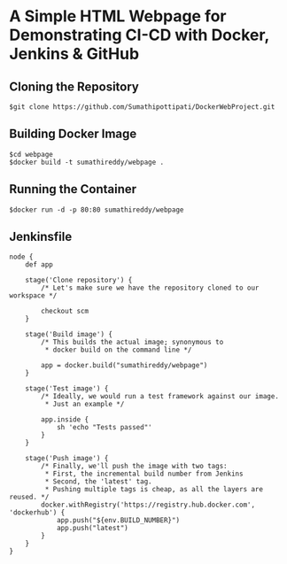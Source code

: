 # A Simple HTML Webpage for Demonstrating CI-CD with Docker, Jenkins & GitHub 

## Cloning the Repository

```
$git clone https://github.com/Sumathipottipati/DockerWebProject.git
```

## Building Docker Image

```
$cd webpage
$docker build -t sumathireddy/webpage .
```

## Running the Container

```
$docker run -d -p 80:80 sumathireddy/webpage
```

## Jenkinsfile

```
node {
    def app

    stage('Clone repository') {
        /* Let's make sure we have the repository cloned to our workspace */

        checkout scm
    }

    stage('Build image') {
        /* This builds the actual image; synonymous to
         * docker build on the command line */

        app = docker.build("sumathireddy/webpage")
    }

    stage('Test image') {
        /* Ideally, we would run a test framework against our image.
         * Just an example */

        app.inside {
            sh 'echo "Tests passed"'
        }
    }

    stage('Push image') {
        /* Finally, we'll push the image with two tags:
         * First, the incremental build number from Jenkins
         * Second, the 'latest' tag.
         * Pushing multiple tags is cheap, as all the layers are reused. */
        docker.withRegistry('https://registry.hub.docker.com', 'dockerhub') {
            app.push("${env.BUILD_NUMBER}")
            app.push("latest")
        }
    }
}
```

